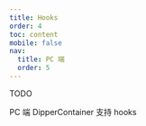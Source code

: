```yaml
---
title: Hooks
order: 4
toc: content
mobile: false
nav:
  title: PC 端
  order: 5
---
```


TODO

PC 端 DipperContainer 支持 hooks
